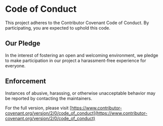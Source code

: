 # Code of Conduct

This project adheres to the Contributor Covenant Code of Conduct. By participating, you are expected to uphold this code.

## Our Pledge
In the interest of fostering an open and welcoming environment, we pledge to make participation in our project a harassment-free experience for everyone.

## Enforcement
Instances of abusive, harassing, or otherwise unacceptable behavior may be reported by contacting the maintainers.

For the full version, please visit [https://www.contributor-covenant.org/version/2/0/code_of_conduct](https://www.contributor-covenant.org/version/2/0/code_of_conduct)
